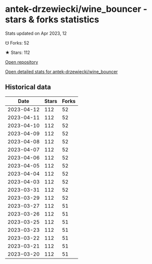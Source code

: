 # antek-drzewiecki/wine_bouncer - stars & forks statistics

Stats updated on Apr 2023, 12

☋ Forks: 52

★ Stars: 112

[Open repository](https://github.com/antek-drzewiecki/wine_bouncer)

[Open detailed stats for antek-drzewiecki/wine_bouncer](https://reviewgithub.com/rep/antek-drzewiecki/wine_bouncer)

## Historical data
| Date | Stars | Forks |
|------|-------|-------|
| 2023-04-12 | 112 | 52 | 
| 2023-04-11 | 112 | 52 | 
| 2023-04-10 | 112 | 52 | 
| 2023-04-09 | 112 | 52 | 
| 2023-04-08 | 112 | 52 | 
| 2023-04-07 | 112 | 52 | 
| 2023-04-06 | 112 | 52 | 
| 2023-04-05 | 112 | 52 | 
| 2023-04-04 | 112 | 52 | 
| 2023-04-03 | 112 | 52 | 
| 2023-03-31 | 112 | 52 | 
| 2023-03-29 | 112 | 52 | 
| 2023-03-27 | 112 | 51 | 
| 2023-03-26 | 112 | 51 | 
| 2023-03-25 | 112 | 51 | 
| 2023-03-23 | 112 | 51 | 
| 2023-03-22 | 112 | 51 | 
| 2023-03-21 | 112 | 51 | 
| 2023-03-20 | 112 | 51 | 


